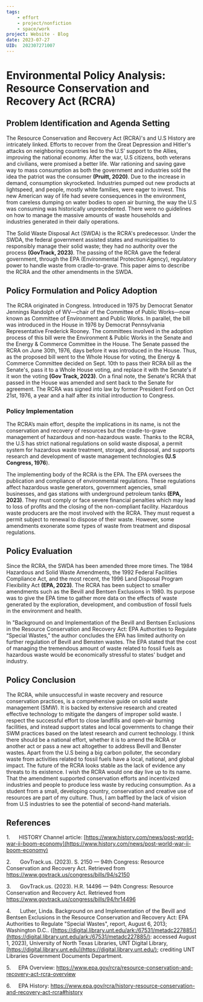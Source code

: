 ```yaml
---
tags: 
	- effort
	- project/nonfiction
	- space/work
project: Website - Blog
date: 2023-07-27
UID:  202307271007
---
```


# Environmental Policy Analysis: Resource Conservation and Recovery Act (RCRA)

## Problem Identification and Agenda Setting

The Resource Conservation and Recovery Act (RCRA)'s and U.S History are intricately linked. Efforts to recover from the Great Depression and Hitler's attacks on neighboring countries led to the U.S’ support to the Allies, improving the national economy. After the war, U.S citizens, both veterans and civilians, were promised a better life. War rationing and saving gave way to mass consumption as both the government and industries sold the idea the patriot was the consumer **(Pruitt, 2020)**. Due to the increase in demand, consumption skyrocketed. Industries pumped out new products at lightspeed, and people, mostly white families, were eager to invest. This new American way of life had severe consequences in the environment, from careless dumping on water bodies to open air burning, the way the U.S was consuming was historically unprecedented. There were no guidelines on how to manage the massive amounts of waste households and industries generated in their daily operations.

The Solid Waste Disposal Act (SWDA) is the RCRA's predecessor. Under the SWDA, the federal government assisted states and municipalities to responsibly manage their solid waste; they had no authority over the process **(GovTrack, 2023)**. The passing of the RCRA gave the federal government, through the EPA (Environmental Protection Agency), regulatory power to handle waste from cradle-to-grave. This paper aims to describe the RCRA and the other amendments in the SWDA.

## Policy Formulation and Policy Adoption

The RCRA originated in Congress. Introduced in 1975 by Democrat Senator Jennings Randolph of WV—chair of the Committee of Public Works—now known as Committee of Environment and Public Works. In parallel, the bill was introduced in the House in 1976 by Democrat Pennsylvania Representative Frederick Rooney. The committees involved in the adoption process of this bill were the Environment & Public Works in the Senate and the Energy & Commerce Committee in the House. The Senate passed the RCRA on June 30th, 1976, days before it was introduced in the House. Thus, as the proposed bill went to the Whole House for voting, the Energy & Commerce Committee decided on Sept. 10th to pass their RCRA bill as the Senate's, pass it to a Whole House voting, and replace it with the Senate's if it won the voting **(Gov Track, 2023)**. On a final note, the Senate's RCRA that passed in the House was amended and sent back to the Senate for agreement. The RCRA was signed into law by former President Ford on Oct 21st, 1976, a year and a half after its initial introduction to Congress.

### Policy Implementation

The RCRA’s main effort, despite the implications in its name, is not the conservation and recovery of resources but the cradle-to-grave management of hazardous and non-hazardous waste. Thanks to the RCRA, the U.S has strict national regulations on solid waste disposal, a permit system for hazardous waste treatment, storage, and disposal, and supports research and development of waste management technologies **(U.S Congress, 1976**).

The implementing body of the RCRA is the EPA. The EPA oversees the publication and compliance of environmental regulations. These regulations affect hazardous waste generators, government agencies, small businesses, and gas stations with underground petroleum tanks **(EPA, 2023)**. They must comply or face severe financial penalties which may lead to loss of profits and the closing of the non-compliant facility. Hazardous waste producers are the most involved with the RCRA. They must request a permit subject to renewal to dispose of their waste. However, some amendments exonerate some types of waste from treatment and disposal regulations.

## Policy Evaluation

Since the RCRA, the SWDA has been amended three more times. The 1984 Hazardous and Solid Waste Amendments, the 1992 Federal Facilities Compliance Act, and the most recent, the 1996 Land Disposal Program Flexibility Act **(EPA, 2023)**. The RCRA has been subject to smaller amendments such as the Bevill and Bentsen Exclusions in 1980. Its purpose was to give the EPA time to gather more data on the effects of waste generated by the exploration, development, and combustion of fossil fuels in the environment and health.

In "Background on and Implementation of the Bevill and Bentsen Exclusions in the Resource Conservation and Recovery Act: EPA Authorities to Regulate “Special Wastes," the author concludes the EPA has limited authority on further regulation of Bevill and Bensten wastes. The EPA stated that the cost of managing the tremendous amount of waste related to fossil fuels as hazardous waste would be economically stressful to states' budget and industry.

## Policy Conclusion

The RCRA, while unsuccessful in waste recovery and resource conservation practices, is a comprehensive guide on solid waste management (SMW). It is backed by extensive research and created effective technology to mitigate the dangers of improper solid waste. I respect the successful effort to close landfills and open-air burning facilities, and instead support states and local governments to change their SWM practices based on the latest research and current technology. I think there should be a national effort, whether it is to amend the RCRA or another act or pass a new act altogether to address Bevill and Benster wastes. Apart from the U.S being a big carbon polluter, the secondary waste from activities related to fossil fuels have a local, national, and global impact. The future of the RCRA looks stable as the lack of evidence any threats to its existence. I wish the RCRA would one day live up to its name. That the amendment supported conservation efforts and incentivized industries and people to produce less waste by reducing consumption. As a student from a small, developing country, conservation and creative use of resources are part of my culture. Thus, I am baffled by the lack of vision from U.S industries to see the potential of second-hand materials.

## References

1.      HISTORY Channel article: [https://www.history.com/news/post-world-war-ii-boom-economy](https://www.history.com/news/post-world-war-ii-boom-economy)

2.      GovTrack.us. (2023). S. 2150 — 94th Congress: Resource Conservation and Recovery Act. Retrieved from https://www.govtrack.us/congress/bills/94/s2150

3.      GovTrack.us. (2023). H.R. 14496 — 94th Congress: Resource Conservation and Recovery Act. Retrieved from https://www.govtrack.us/congress/bills/94/hr14496

4.      Luther, Linda. Background on and Implementation of the Bevill and Bentsen Exclusions in the Resource Conservation and Recovery Act: EPA Authorities to Regulate "Special Wastes", report, August 6, 2013; Washington D.C.. ([https://digital.library.unt.edu/ark:/67531/metadc227885/](https://digital.library.unt.edu/ark:/67531/metadc227885/): accessed August 1, 2023), University of North Texas Libraries, UNT Digital Library, [https://digital.library.unt.edu](https://digital.library.unt.edu/); crediting UNT Libraries Government Documents Department.

5.     EPA Overview: https://www.epa.gov/rcra/resource-conservation-and-recovery-act-rcra-overview

6.     EPA History: https://www.epa.gov/rcra/history-resource-conservation-and-recovery-act-rcra#history